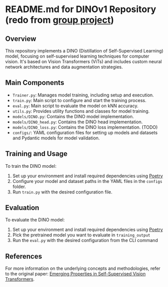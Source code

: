 # README.md for DINOv1 Repository (redo from [group project](https://github.com/Coartix/DNN_Dino/))

## Overview
This repository implements a DINO (Distillation of Self-Supervised Learning) model, focusing on self-supervised learning techniques for computer vision. It's based on Vision Transformers (ViTs) and includes custom neural network architectures and data augmentation strategies.

## Main Components
- `Trainer.py`: Manages model training, including setup and execution.
- `train.py`: Main script to configure and start the training process.
- `eval.py`: Main script to evaluate the model on kNN accuracy.
- `utils.py`: Provides utility functions and classes for model training.
- `models/DINO.py`: Contains the DINO model implementation.
- `models/DINO_head.py`: Contains the DINO head implementation.
- `models/DINO_loss.py`: Contains the DINO loss implementation. (TODO)
- `configs/`: YAML configuration files for setting up models and datasets and Pydantic models for model validation.

## Training and Usage
To train the DINO model:
1. Set up your environment and install required dependencies using [Poetry](https://python-poetry.org/docs/basic-usage/#installing-dependencies)
2. Configure your model and dataset paths in the YAML files in the `configs` folder.
3. Run `train.py` with the desired configuration file.

## Evaluation
To evaluate the DINO model:
1. Set up your environment and install required dependencies using [Poetry](https://python-poetry.org/docs/basic-usage/#installing-dependencies)
2. Pick the pretrained model you want to evaluate in `training_output`
3. Run the `eval.py` with the desired configuration from the CLI command

## References
For more information on the underlying concepts and methodologies, refer to the original paper: [Emerging Properties in Self-Supervised Vision Transformers](https://arxiv.org/pdf/2104.14294.pdf).
